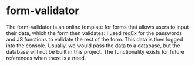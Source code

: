 # form-validator
The form-validator is an online template for forms that allows users to input their data, which the form then validates: I used regEx for the passwords and JS functions to validate the rest of the form.
This data is then logged into the console. Usually, we would pass the data to a database,
but the database will not be built in this project. The functionality exists for future references when there is a need. 
